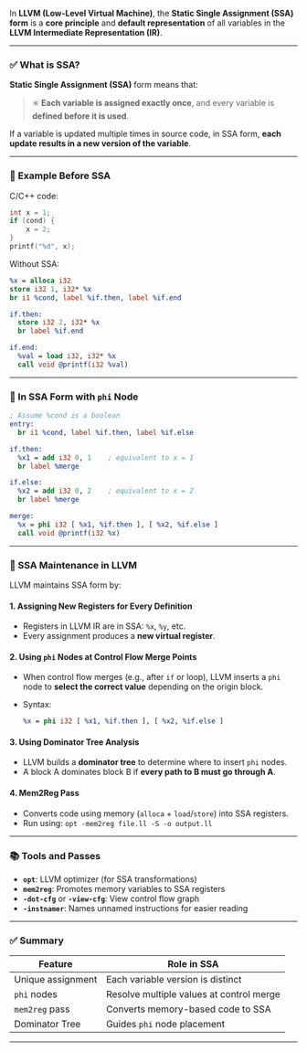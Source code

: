 In **LLVM (Low-Level Virtual Machine)**, the **Static Single Assignment (SSA) form** is a **core principle** and **default representation** of all variables in the **LLVM Intermediate Representation (IR)**.

---

### ✅ What is SSA?

**Static Single Assignment (SSA)** form means that:

> ✳️ **Each variable is assigned exactly once**, and every variable is **defined before it is used**.

If a variable is updated multiple times in source code, in SSA form, **each update results in a new version of the variable**.

---

### 🔧 Example Before SSA

C/C++ code:

```cpp
int x = 1;
if (cond) {
    x = 2;
}
printf("%d", x);
```

Without SSA:

```llvm
%x = alloca i32
store i32 1, i32* %x
br i1 %cond, label %if.then, label %if.end

if.then:
  store i32 2, i32* %x
  br label %if.end

if.end:
  %val = load i32, i32* %x
  call void @printf(i32 %val)
```

---

### 🔁 In SSA Form with `phi` Node

```llvm
; Assume %cond is a boolean
entry:
  br i1 %cond, label %if.then, label %if.else

if.then:
  %x1 = add i32 0, 1    ; equivalent to x = 1
  br label %merge

if.else:
  %x2 = add i32 0, 2    ; equivalent to x = 2
  br label %merge

merge:
  %x = phi i32 [ %x1, %if.then ], [ %x2, %if.else ]
  call void @printf(i32 %x)
```

---

### 🔁 SSA Maintenance in LLVM

LLVM maintains SSA form by:

#### 1. **Assigning New Registers for Every Definition**

* Registers in LLVM IR are in SSA: `%x`, `%y`, etc.
* Every assignment produces a **new virtual register**.

#### 2. **Using `phi` Nodes** at Control Flow Merge Points

* When control flow merges (e.g., after `if` or loop), LLVM inserts a `phi` node to **select the correct value** depending on the origin block.
* Syntax:

  ```llvm
  %x = phi i32 [ %x1, %if.then ], [ %x2, %if.else ]
  ```

#### 3. **Using Dominator Tree Analysis**

* LLVM builds a **dominator tree** to determine where to insert `phi` nodes.
* A block A dominates block B if **every path to B must go through A**.

#### 4. **Mem2Reg Pass**

* Converts code using memory (`alloca` + `load`/`store`) into SSA registers.
* Run using: `opt -mem2reg file.ll -S -o output.ll`

---

### 📚 Tools and Passes

* **`opt`**: LLVM optimizer (for SSA transformations)
* **`mem2reg`**: Promotes memory variables to SSA registers
* **`-dot-cfg`** or **`-view-cfg`**: View control flow graph
* **`-instnamer`**: Names unnamed instructions for easier reading

---

### ✅ Summary

| Feature           | Role in SSA                              |
| ----------------- | ---------------------------------------- |
| Unique assignment | Each variable version is distinct        |
| `phi` nodes       | Resolve multiple values at control merge |
| `mem2reg` pass    | Converts memory-based code to SSA        |
| Dominator Tree    | Guides `phi` node placement              |

---
